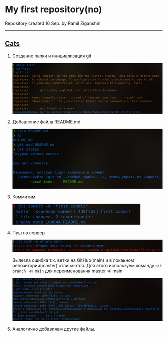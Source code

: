 # My first repository(no)
Repository created 16 Sep. by Ramil Ziganshin

---
[Cats](./cool_cats/README.md)
---
1. Создание папки и инициализация git

	![image](./media/git_init.png)

2. Добавление файла README.md

	![image](./media/add_readme.png)

3. Коммитим

	![image](./media/commit.png)

4. Пуш на сервер

	![image](./media/push_error.png)

	Вылезла ошибка т.к. ветки на GitHub(main) и в локаьном репозитории(master) отличаются. Для этого используем команду `git branch -M main` для переименования master => main

	![image](./media/push.png)

5. Аналогично добавляем другие файлы.

